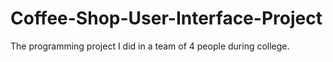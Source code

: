 # Coffee-Shop-User-Interface-Project
The programming project I did in a team of 4 people during college.
